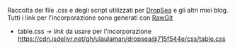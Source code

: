 Raccolta dei file .css e degli script utilizzati per [DropSea](https://dropseaofulaula.blogspot.com/) e gli altri miei blog. Tutti i link per l'incorporazione sono generati con [RawGit](https://rawgit.com/)
* table.css -> *link* da usare per l'incorporazione https://cdn.jsdelivr.net/gh/ulaulaman/dropsea@715f544e/css/table.css
